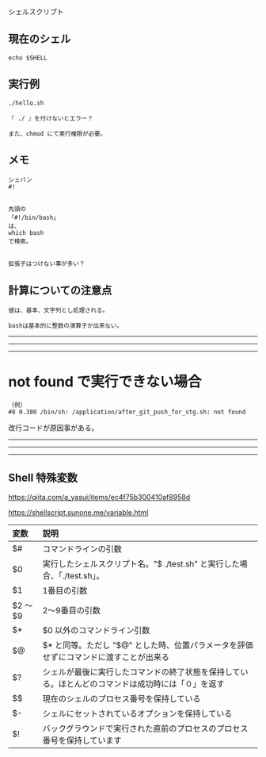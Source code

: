 シェルスクリプト

## 現在のシェル
```
echo $SHELL
```

## 実行例
```
./hello.sh

『 ./ 』を付けないとエラー？

また、chmod にて実行権限が必要。
```

## メモ
```
シェバン
#!


先頭の
「#!/bin/bash」
は、
which bash
で検索。


拡張子はつけない事が多い？
```

## 計算についての注意点
```
値は、基本、文字列とし処理される。

bashは基本的に整数の演算子か出来ない。
```

_________________________________________________________________
_________________________________________________________________
_________________________________________________________________
# not found で実行できない場合

```
（例）
#8 0.380 /bin/sh: /application/after_git_push_for_stg.sh: not found
```
改行コードが原因事がある。  



_________________________________________________________________
_________________________________________________________________
_________________________________________________________________
## Shell 特殊変数
<https://qiita.com/a_yasui/items/ec4f75b300410af8958d>  

<https://shellscript.sunone.me/variable.html>  

|  変数           |          説明                                                     |
|:--------------|:------------------------------------------------------------------|
|  $#           |  コマンドラインの引数                                                 |
|  $0           |  実行したシェルスクリプト名。"$ ./test.sh" と実行した場合、「./test.sh」。 |
|  $1           |  1番目の引数                                                        |
|  $2 〜 $9      |  2～9番目の引数                                                     |
|  $*           |  $0 以外のコマンドライン引数                                    |
|  $@           |  $* と同等。ただし "$@" とした時、位置パラメータを評価せずにコマンドに渡すことが出来る    |
|  $?           |  シェルが最後に実行したコマンドの終了状態を保持している。ほとんどのコマンドは成功時には「０」を返す  |
|  $$           |  現在のシェルのプロセス番号を保持している                               |
|  $-           |  シェルにセットされているオプションを保持している                           |
|  $!           |  バックグラウンドで実行された直前のプロセスのプロセス番号を保持しています               |



